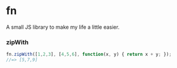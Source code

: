 # fn

A small JS library to make my life a little easier.

### zipWith

``` JavaScript
fn.zipWith([1,2,3], [4,5,6], function(x, y) { return x + y; });
//=> [5,7,9]
```
